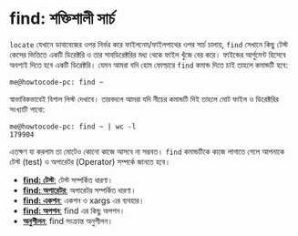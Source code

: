 # find: শক্তিশালী সার্চ

`locate` যেখানে ডাবাবেজের ওপর নির্ভর করে ফাইলনেম/ফাইলপাথের ওপর সার্চ চালায়, `find` সেখানে কিছু টেস্ট কেসের ভিত্তিতে একটি ডিরেক্টরি ও তার সাবডিরেক্টরির মধ্য থেকে ফাইল খুঁজে বের করে। ফাইন্ডের আর্গুমেন্ট হিসেবে অবশ্যই দিতে হবে একটি ডিরেক্টরি। যেমন আমরা যদি হোম ফোল্ডারে `find` কমান্ড দিতে চাই তাহলে কমান্ডটি হবে:

```
me@howtocode-pc: find ~
```

স্বাভাবিকভাবেই বিশাল লিস্ট দেখাবে। তারবদলে আমরা যদি নীচের কমান্ডটি দিই তাহলে মোট ফাইল ও ডিরেক্টরির সংখ্যাটি পাবো:

```
me@howtocode-pc: find ~ | wc -l
179904
```

এতক্ষণ যা করলাম তা মোটেও কোনো কাজে আসবে না সম্ভবত। `find` কমান্ডটিকে কাজে লাগাতে গেলে আপনাকে টেস্ট (test) ও অপারেটর (Operator) সম্পর্কে জানতে হবে।

*  [**find: টেস্ট**:](3.5.2.1.test.md) টেস্ট সম্পর্কিত ধারণা।
*  [**find: অপারেটর**:](3.5.2.2.operator.md) অপারেটর সম্পর্কিত ধারণা।
*  [**find: একশন**:](3.5.2.3.option.md) একশন ও xargs এর ব্যবহার।
*  [**find: অপশন**:](3.5.2.4.options.md) find এর কিছু অপশন।
*  [**অনুশীলন**:](3.5.2.5.playground.md) find সংক্রান্ত অনুশীলন।